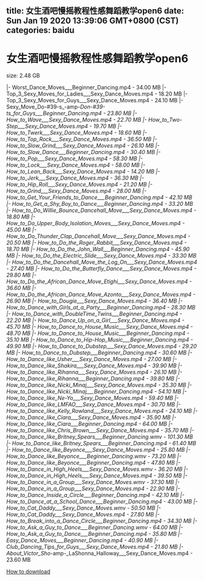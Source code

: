 
title: 女生酒吧慢摇教程性感舞蹈教学open6
date: Sun Jan 19 2020 13:39:06 GMT+0800 (CST)    
categories: baidu
---

# 女生酒吧慢摇教程性感舞蹈教学open6
size: 2.48 GB
 
 
|- Worst_Dance_Moves___Beginner_Dancing.mp4 - 34.00 MB
|- Top_3_Sexy_Moves_for_Ladies___Sexy_Dance_Moves.mp4 - 18.20 MB
|- Top_3_Sexy_Moves_for_Guys___Sexy_Dance_Moves.mp4 - 24.10 MB
|- Sexy_Move_Do-#39-s_-amp-_Don-#39-ts_for_Guys___Beginner_Dancing.mp4 - 23.80 MB
|- How_to_Wave___Sexy_Dance_Moves.mp4 - 22.70 MB
|- How_to_Two-Step___Sexy_Dance_Moves.mp4 - 19.70 MB
|- How_to_Twerk___Sexy_Dance_Moves.mp4 - 18.60 MB
|- How_to_Top_Rock___Sexy_Dance_Moves.mp4 - 36.50 MB
|- How_to_Slow_Grind___Sexy_Dance_Moves.mp4 - 26.10 MB
|- How_to_Slow_Dance___Beginner_Dancing.mp4 - 30.40 MB
|- How_to_Pop___Sexy_Dance_Moves.mp4 - 58.30 MB
|- How_to_Lock___Sexy_Dance_Moves.mp4 - 58.00 MB
|- How_to_Lean_Back___Sexy_Dance_Moves.mp4 - 14.20 MB
|- How_to_Jerk___Sexy_Dance_Moves.mp4 - 36.30 MB
|- How_to_Hip_Roll___Sexy_Dance_Moves.mp4 - 21.20 MB
|- How_to_Grind___Sexy_Dance_Moves.mp4 - 28.00 MB
|- How_to_Get_Your_Friends_to_Dance___Beginner_Dancing.mp4 - 42.10 MB
|- How_to_Get_a_Shy_Boy_to_Dance___Beginner_Dancing.mp4 - 33.20 MB
|- How_to_Do_Willie_Bounce_Dancehall_Move___Sexy_Dance_Moves.mp4 - 18.80 MB
|- How_to_Do_Upper_Body_Isolation_Moves___Sexy_Dance_Moves.mp4 - 45.00 MB
|- How_to_Do_Thunder_Clap_Dancehall_Move___Sexy_Dance_Moves.mp4 - 20.50 MB
|- How_to_Do_the_Roger_Rabbit___Sexy_Dance_Moves.mp4 - 18.70 MB
|- How_to_Do_the_John_Wall___Beginner_Dancing.mp4 - 45.90 MB
|- How_to_Do_the_Electric_Slide___Sexy_Dance_Moves.mp4 - 33.30 MB
|- How_to_Do_the_Dancehall_Move_the_Log_On___Sexy_Dance_Moves.mp4 - 27.40 MB
|- How_to_Do_the_Butterfly_Dance___Sexy_Dance_Moves.mp4 - 29.80 MB
|- How_to_Do_the_African_Dance_Move_Etighi___Sexy_Dance_Moves.mp4 - 36.60 MB
|- How_to_Do_the_African_Dance_Move_Azonto___Sexy_Dance_Moves.mp4 - 26.90 MB
|- How_to_Dougie___Sexy_Dance_Moves.mp4 - 36.40 MB
|- How_to_Dance_with_Girls_at_a_Party___Beginner_Dancing.mp4 - 28.30 MB
|- How_to_Dance_with_DoubleTime_Twins___Beginner_Dancing.mp4 - 22.20 MB
|- How_to_Dance_Up_on_a_Girl___Sexy_Dance_Moves.mp4 - 45.70 MB
|- How_to_Dance_to_House_Music___Sexy_Dance_Moves.mp4 - 48.70 MB
|- How_to_Dance_to_House_Music___Beginner_Dancing.mp4 - 35.10 MB
|- How_to_Dance_to_Hip-Hop_Music___Beginner_Dancing.mp4 - 49.90 MB
|- How_to_Dance_to_Dubstep___Sexy_Dance_Moves.mp4 - 29.20 MB
|- How_to_Dance_to_Dubstep___Beginner_Dancing.mp4 - 30.60 MB
|- How_to_Dance_like_Usher___Sexy_Dance_Moves.mp4 - 27.00 MB
|- How_to_Dance_like_Shakira___Sexy_Dance_Moves.mp4 - 39.90 MB
|- How_to_Dance_like_Rihanna___Sexy_Dance_Moves.mp4 - 26.10 MB
|- How_to_Dance_like_Rihanna___Beginner_Dancing.mp4 - 39.80 MB
|- How_to_Dance_like_Nicki_Minaj___Sexy_Dance_Moves.mp4 - 35.30 MB
|- How_to_Dance_like_Nicki_Minaj___Beginner_Dancing.mp4 - 54.10 MB
|- How_to_Dance_like_Ne-Yo___Sexy_Dance_Moves.mp4 - 59.40 MB
|- How_to_Dance_like_LMFAO___Sexy_Dance_Moves.mp4 - 30.70 MB
|- How_to_Dance_like_Kelly_Rowland___Sexy_Dance_Moves.mp4 - 24.10 MB
|- How_to_Dance_like_Ciara___Sexy_Dance_Moves.mp4 - 35.90 MB
|- How_to_Dance_like_Ciara___Beginner_Dancing.mp4 - 64.00 MB
|- How_to_Dance_like_Chris_Brown___Sexy_Dance_Moves.mp4 - 35.70 MB
|- How_to_Dance_like_Britney_Spears___Beginner_Dancing.wmv - 101.30 MB
|- How_to_Dance_like_Britney_Spears___Beginner_Dancing.mp4 - 61.40 MB
|- How_to_Dance_like_Beyonce___Sexy_Dance_Moves.mp4 - 25.80 MB
|- How_to_Dance_like_Beyonce___Beginner_Dancing.wmv - 73.20 MB
|- How_to_Dance_like_Beyonce___Beginner_Dancing.mp4 - 47.80 MB
|- How_to_Dance_in_High_Heels___Sexy_Dance_Moves.wmv - 36.20 MB
|- How_to_Dance_in_High_Heels___Sexy_Dance_Moves.mp4 - 39.50 MB
|- How_to_Dance_in_a_Group___Sexy_Dance_Moves.wmv - 37.30 MB
|- How_to_Dance_in_a_Group___Sexy_Dance_Moves.mp4 - 22.90 MB
|- How_to_Dance_Inside_a_Circle___Beginner_Dancing.mp4 - 42.10 MB
|- How_to_Dance_at_a_School_Dance___Beginner_Dancing.mp4 - 43.00 MB
|- How_to_Cat_Daddy___Sexy_Dance_Moves.wmv - 50.50 MB
|- How_to_Cat_Daddy___Sexy_Dance_Moves.mp4 - 27.80 MB
|- How_to_Break_into_a_Dance_Circle___Beginner_Dancing.mp4 - 34.30 MB
|- How_to_Ask_a_Guy_to_Dance___Beginner_Dancing.wmv - 64.00 MB
|- How_to_Ask_a_Guy_to_Dance___Beginner_Dancing.mp4 - 35.80 MB
|- Easy_Dance_Moves___Beginner_Dancing.mp4 - 40.90 MB
|- Club_Dancing_Tips_for_Guys___Sexy_Dance_Moves.mp4 - 21.80 MB
|- About_Victor_Sho_-amp-_LaShonna_Halloway___Sexy_Dance_Moves.mp4 - 23.60 MB

[How to download](https://bpcam.bemobtrk.com/go/2ceec3aa-1ca2-46d6-b9ff-aaa5c184517c?jno=19)
